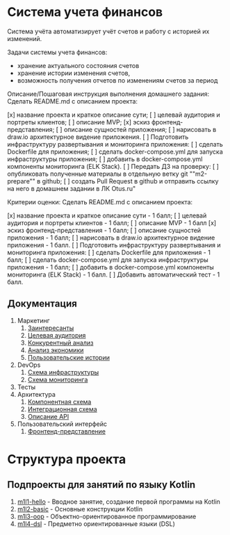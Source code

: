 # Система учета финансов

Система учёта автоматизирует учёт счетов и работу с историей их изменений.

Задачи системы учета финансов:

- хранение актуального состояния счетов
- хранение истории изменения счетов,
- возможность получения отчетов по изменениям счетов за период

Описание/Пошаговая инструкция выполнения домашнего задания:
Cделать README.md с описанием проекта:

[x] название проекта и краткое описание сути;
[ ] целевай аудитория и портреты клиентов;
[ ] описание MVP;
[x] эскиз фронтенд-представления;
[ ] описание сущностей приложения;
[ ] нарисовать в draw.io архитектурное видение приложения.
[ ] Подготовить инфраструктуру развертывания и мониторинга приложения:
[ ] сделать Dockerfile для приложения;
[ ] сделать docker-compose.yml для запуска инфраструктуры приложения;
[ ] добавить в docker-compose.yml компоненты мониторинга (ELK Stack).
[ ] Передать ДЗ на проверку:
[ ] опубликовать полученные материалы в отдельную ветку git ""m2-prepare"" в github;
[ ] cоздать Pull Request в github и отправить ссылку на него в домашнем задании в ЛК Otus.ru"

Критерии оценки:
Cделать README.md с описанием проекта:

[x] название проекта и краткое описание сути - 1 балл;
[ ] целевай аудитория и портреты клиентов - 1 балл;
[ ] описание MVP - 1 балл
[x] эскиз фронтенд-представления - 1 балл;
[ ] описание сущностей приложения - 1 балл;
[ ] нарисовать в draw.io архитектурное видение приложения - 1 балл.
[ ] Подготовить инфраструктуру развертывания и мониторинга приложения:
[ ] сделать Dockerfile для приложения - 1 балл;
[ ] сделать docker-compose.yml для запуска инфраструктуры приложения - 1 балл;
[ ] добавить в docker-compose.yml компоненты мониторинга (ELK Stack) - 1 балл.
[ ] Добавить автоматический тест - 1 балл.

## Документация

1. Маркетинг
    1. [Заинтересанты](./docs/marketing/stakeholders.md)
    2. [Целевая аудитория](./docs/marketing/target-audience.md)
    3. [Конкурентный анализ](./docs/marketing/concurrency.md)
    4. [Анализ экономики](./docs/marketing/economy.md)
    5. [Пользовательские истории](./docs/marketing/user-stories.md)
2. DevOps
    1. [Схема инфраструктуры](./docs/devops/infrastruture.md)
    2. [Схема мониторинга](./docs/devops/monitoring.md)
3. Тесты
4. Архитектура
    1. [Компонентная схема](./docs/architecture/architecture.md)
    2. [Интеграционная схема](./docs/architecture/integration.md)
    3. [Описание API](./docs/architecture/api.md)
5. Пользовательский интерфейс
    1. [Фронтенд-представление](./docs/UI/frontend.md)

# Структура проекта

## Подпроекты для занятий по языку Kotlin

1. [m1l1-hello](m1l1-hello) - Вводное занятие, создание первой программы на Kotlin
2. [m1l2-basic](m1l2-basic) - Основные конструкции Kotlin
3. [m1l3-oop](m1l3-oop) - Объектно-ориентированное программирование
4. [m1l4-dsl](m1l4-dsl) - Предметно ориентированные языки (DSL)